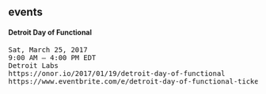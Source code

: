 ## events

#### Detroit Day of Functional

<pre>
Sat, March 25, 2017
9:00 AM – 4:00 PM EDT
Detroit Labs
https://onor.io/2017/01/19/detroit-day-of-functional
https://www.eventbrite.com/e/detroit-day-of-functional-tickets-31303542739
</pre>
